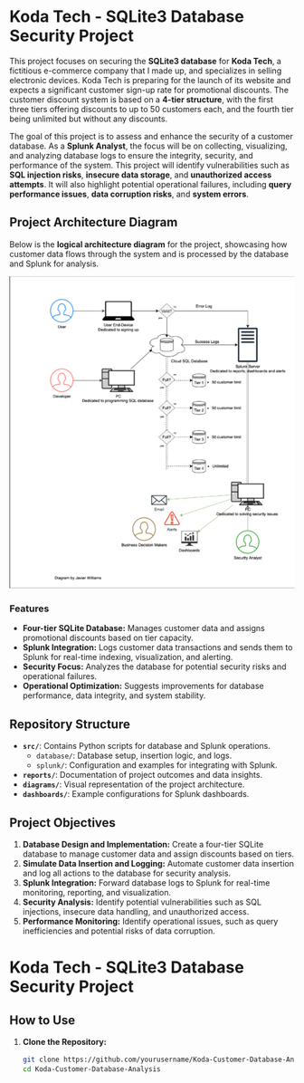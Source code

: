 # Koda Tech - SQLite3 Database Security Project

This project focuses on securing the **SQLite3 database** for **Koda Tech**, a fictitious e-commerce company that I made up, and specializes in selling electronic devices. Koda Tech is preparing for the launch of its website and expects a significant customer sign-up rate for promotional discounts. The customer discount system is based on a **4-tier structure**, with the first three tiers offering discounts to up to 50 customers each, and the fourth tier being unlimited but without any discounts.

The goal of this project is to assess and enhance the security of a customer database. As a **Splunk Analyst**, the focus will be on collecting, visualizing, and analyzing database logs to ensure the integrity, security, and performance of the system. This project will identify vulnerabilities such as **SQL injection risks**, **insecure data storage**, and **unauthorized access attempts**. It will also highlight potential operational failures, including **query performance issues**, **data corruption risks**, and **system errors**.

## Project Architecture Diagram

Below is the **logical architecture diagram** for the project, showcasing how customer data flows through the system and is processed by the database and Splunk for analysis.

![Logical Architecture Diagram](./Diagrams/logical_diagram.png)


### Features
- **Four-tier SQLite Database:** Manages customer data and assigns promotional discounts based on tier capacity.
- **Splunk Integration:** Logs customer data transactions and sends them to Splunk for real-time indexing, visualization, and alerting.
- **Security Focus:** Analyzes the database for potential security risks and operational failures.
- **Operational Optimization:** Suggests improvements for database performance, data integrity, and system stability.

## Repository Structure
- **`src/`**: Contains Python scripts for database and Splunk operations.
  - `database/`: Database setup, insertion logic, and logs.
  - `splunk/`: Configuration and examples for integrating with Splunk.
- **`reports/`**: Documentation of project outcomes and data insights.
- **`diagrams/`**: Visual representation of the project architecture.
- **`dashboards/`**: Example configurations for Splunk dashboards.

## Project Objectives
1. **Database Design and Implementation:** Create a four-tier SQLite database to manage customer data and assign discounts based on tiers.
2. **Simulate Data Insertion and Logging:** Automate customer data insertion and log all actions to the database for security analysis.
3. **Splunk Integration:** Forward database logs to Splunk for real-time monitoring, reporting, and visualization.
4. **Security Analysis:** Identify potential vulnerabilities such as SQL injections, insecure data handling, and unauthorized access.
5. **Performance Monitoring:** Identify operational issues, such as query inefficiencies and potential risks of data corruption.

# Koda Tech - SQLite3 Database Security Project



## How to Use
1. **Clone the Repository:**
   ```bash
   git clone https://github.com/yourusername/Koda-Customer-Database-Analysis.git
   cd Koda-Customer-Database-Analysis
